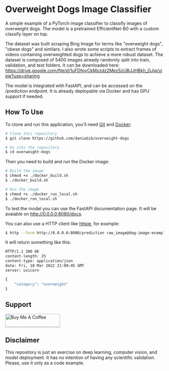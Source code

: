 # Overweight Dogs Image Classifier
A simple example of a PyTorch image classifier to classify images of overweight dogs. The model is a pretrained EfficientNet-B0 with a custom classify layer on top.

The dataset was built scraping Bing Image for terms like "overweight dogs", "obese dogs" and similars. I also wrote some scripts to extract frames of videos containing overweighted dogs to achieve a more robust dataset.
The dataset is composed of 5400 images already randomly split into train, validation, and test folders.
It can be downloaded here: https://drive.google.com/file/d/1uFDfpyCkMxzdz2Mez5zUBJJHBkh_OJjq/view?usp=sharing

The model is integrated with FastAPI, and can be accessed on the /prediction endpoint. It is already deployable via Docker and has GPU support if needed.

## How To Use

To clone and run this application, you'll need [Git](https://git-scm.com) and [Docker](https://docs.docker.com/get-docker/):

```bash
# Clone this repository
$ git clone https://github.com/daniabib/overweight-dogs

# Go into the repository
$ cd overweight-dogs
```

Then you need to build and run the Docker image:
```bash
# Build the image
$ chmod +x ./docker_build.sh
$ ./docker_build.sh

# Run the image
$ chmod +x ./docker_run_local.sh
$ ./docker_run_local.sh
```

To test the model you can use the FastAPI documentation page. It will be avaiable on http://0.0.0.0:8080/docs.

You can also use a HTTP client like [httpie](https://httpie.io/), for example:
```bash
$ http --form http://0.0.0.0:8080/prediction raw_image@dog-image-example.jpg
```

It will return something like this:
```bash
HTTP/1.1 200 OK
content-length: 25
content-type: application/json
date: Fri, 18 Mar 2022 21:09:45 GMT
server: uvicorn

{
    "category": "overweight"
}
```

## Support

<a href="https://www.buymeacoffee.com/danielabib?" target="_blank"><img src="https://www.buymeacoffee.com/assets/img/custom_images/purple_img.png" alt="Buy Me A Coffee" style="height: 41px !important;width: 174px !important;box-shadow: 0px 3px 2px 0px rgba(190, 190, 190, 0.5) !important;-webkit-box-shadow: 0px 3px 2px 0px rgba(190, 190, 190, 0.5) !important;" ></a>


## Disclaimer
This repository is just an exercise on deep learning, computer vision, and model deployment. It has no intention of having any scientific validation. Please, use it only as a code example.
